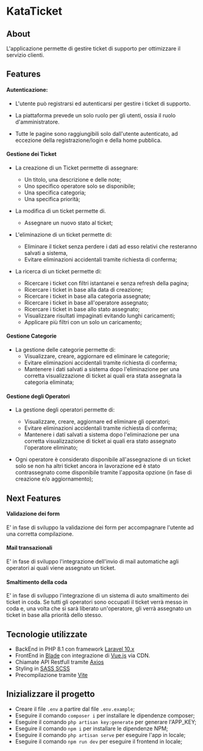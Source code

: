 # KataTicket

## About

L'applicazione permette di gestire ticket di supporto per ottimizzare il servizio clienti.

## Features

#### Autenticazione:

-   L'utente può registrarsi ed autenticarsi per gestire i ticket di supporto.

-   La piattaforma prevede un solo ruolo per gli utenti, ossia il ruolo d'amministratore.

-   Tutte le pagine sono raggiungibili solo dall'utente autenticato, ad eccezione della registrazione/login e della home pubblica.

#### Gestione dei Ticket

-   La creazione di un Ticket permette di assegnare:

    -   Un titolo, una descrizione e delle note;
    -   Uno specifico operatore solo se disponibile;
    -   Una specifica categoria;
    -   Una specifica priorità;

-   La modifica di un ticket permette di.

    -   Assegnare un nuovo stato al ticket;

-   L'eliminazione di un ticket permette di:

    -   Eliminare il ticket senza perdere i dati ad esso relativi che resteranno salvati a sistema,
    -   Evitare eliminazioni accidentali tramite richiesta di conferma;

-   La ricerca di un ticket permette di:
    -   Ricercare i ticket con filtri istantanei e senza refresh della pagina;
    -   Ricercare i ticket in base alla data di creazione;
    -   Ricercare i ticket in base alla categoria assegnate;
    -   Ricercare i ticket in base all'operatore assegnato;
    -   Ricercare i ticket in base allo stato assegnato;
    -   Visualizzare risultati impaginati evitando lunghi caricamenti;
    -   Applicare più filtri con un solo un caricamento;

#### Gestione Categorie

-   La gestione delle categorie permette di:
    -   Visualizzare, creare, aggiornare ed eliminare le categorie;
    -   Evitare eliminazioni accidentali tramite richiesta di conferma;
    -   Mantenere i dati salvati a sistema dopo l'eliminazione per una corretta visualizzazione di ticket ai quali era stata assegnata la categoria eliminata;

#### Gestione degli Operatori

-   La gestione degli operatori permette di:

    -   Visualizzare, creare, aggiornare ed eliminare gli operatori;
    -   Evitare eliminazioni accidentali tramite richiesta di conferma;
    -   Mantenere i dati salvati a sistema dopo l'eliminazione per una corretta visualizzazione di ticket ai quali era stato assegnato l'operatore eliminato;

-   Ogni operatore è considerato disponibile all'assegnazione di un ticket solo se non ha altri ticket ancora in lavorazione ed è stato contrassegnato come disponibile tramite l'apposita opzione (in fase di creazione e/o aggiornamento);

## Next Features

#### Validazione dei form

E' in fase di sviluppo la validazione dei form per accompagnare l'utente ad una corretta compilazione.

#### Mail transazionali

E' in fase di sviluppo l'integrazione dell'invio di mail automatiche agli operatori ai quali viene assegnato un ticket.

#### Smaltimento della coda

E' in fase di sviluppo l'integrazione di un sistema di auto smaltimento dei ticket in coda. Se tutti gli operatori sono occupati il ticket verrà messo in coda e, una volta che si sarà liberato un'operatore, gli verrà assegnato un ticket in base alla priorità dello stesso.

## Tecnologie utilizzate

-   BackEnd in PHP 8.1 con framework [Laravel 10.x](https://laravel.com/)
-   FrontEnd in [Blade](https://laravel.com/docs/10.x/blade) con integrazione di [Vue.js](https://vuejs.org/) via CDN.
-   Chiamate API Restfull tramite [Axios](https://axios-http.com/)
-   Styling in [SASS SCSS](https://sass-lang.com/)
-   Precompilazione tramite [Vite](https://vitejs.dev/)

## Inizializzare il progetto

-   Creare il file `.env` a partire dal file `.env.example`;
-   Eseguire il comando `composer i` per installare le dipendenze composer;
-   Eseguire il comando `php artisan key:generate` per generare l'APP_KEY;
-   Eseguire il comando `npm i` per installare le dipendenze NPM;
-   Eseguire il comando `php artisan serve` per eseguire l'app in locale;
-   Eseguire il comando `npm run dev` per eseguire il frontend in locale;

